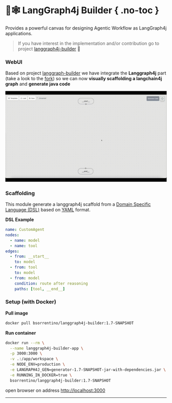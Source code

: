 # 🦜🕸️ LangGraph4j Builder { .no-toc }

Provides a powerful canvas for designing Agentic Workflow as LangGraph4j applications. 
> If you have interest in the implementation and/or contribution go to project [langgraph4j-builder] 👀

### WebUI

Based on project [langgraph-builder] we have integrate the **Langgraph4j** part (take a look to the [fork][langgraph-builder-fork]) so we can now **visually scaffolding a langchain4j graph** and **generate java code**

![builder](../images/langgraph4j-builder.mov.gif)

### Scaffolding

This module generate a langgraph4j scaffold from a [Domain Specific Language (DSL)][DSL] based on [YAML] format.

**DSL Example**

```yaml
name: CustomAgent
nodes:
  - name: model
  - name: tool
edges:
  - from: __start__
    to: model
  - from: tool
    to: model
  - from: model
    condition: route after reasoning
    paths: [tool, __end__]
```

### Setup (with Docker)

**Pull image**

```bash
docker pull bsorrentino/langgraph4j-builder:1.7-SNAPSHOT
```

**Run container**

```bash
docker run --rm \
  --name langgraph4j-builder-app \
  -p 3000:3000 \
  -v .:/app/workspace \
  -e NODE_ENV=production \
  -e LANGRAPH4J_GEN=generator-1.7-SNAPSHOT-jar-with-dependencies.jar \
  -e RUNNING_IN_DOCKER=true \
  bsorrentino/langgraph4j-builder:1.7-SNAPSHOT
```

open browser on address [http://localhost:3000][localhost]

***

[localhost]: http://localhost:3000
[langgraph4j-builder]: https://github.com/langgraph4j/langgraph4j-builder
[DSL]: https://en.wikipedia.org/wiki/Domain-specific_language
[YAML]: https://yaml.org
[langgraph-builder]: https://github.com/langchain-ai/langgraph-builder
[langgraph-builder-fork]: https://github.com/bsorrentino/langgraph-builder
